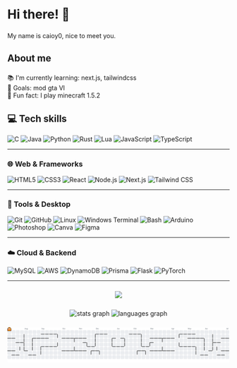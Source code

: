 <h1 align="left">Hi there! 👻</h1>

###

<p align="left">My name is caioy0, nice to meet you.</p>

###

<h2 align="left">About me</h2>

###

<p align="left">📚 I'm currently learning: next.js, tailwindcss<br>🎯 Goals: mod gta VI<br>🎲 Fun fact: I play minecraft 1.5.2</p>

###

<h2 align="left">💻 Tech skills</h2>

<div align="left">
  <img src="https://cdn.jsdelivr.net/gh/devicons/devicon/icons/c/c-original.svg" height="40" alt="C" />
  <img src="https://cdn.jsdelivr.net/gh/devicons/devicon/icons/java/java-original.svg" height="40" alt="Java" />
  <img src="https://cdn.jsdelivr.net/gh/devicons/devicon/icons/python/python-original.svg" height="40" alt="Python" />
  <img src="https://cdn.jsdelivr.net/gh/devicons/devicon/icons/rust/rust-original.svg" height="40" alt="Rust" />
  <img src="https://cdn.jsdelivr.net/gh/devicons/devicon/icons/lua/lua-original.svg" height="40" alt="Lua" />
  <img src="https://cdn.jsdelivr.net/gh/devicons/devicon/icons/javascript/javascript-original.svg" height="40" alt="JavaScript" />
  <img src="https://cdn.jsdelivr.net/gh/devicons/devicon/icons/typescript/typescript-original.svg" height="40" alt="TypeScript" />
</div>

---

### 🌐 Web & Frameworks
<div align="left">
  <img src="https://cdn.jsdelivr.net/gh/devicons/devicon/icons/html5/html5-original.svg" height="40" alt="HTML5" />
  <img src="https://cdn.jsdelivr.net/gh/devicons/devicon/icons/css3/css3-original.svg" height="40" alt="CSS3" />
  <img src="https://cdn.jsdelivr.net/gh/devicons/devicon/icons/react/react-original.svg" height="40" alt="React" />
  <img src="https://cdn.jsdelivr.net/gh/devicons/devicon/icons/nodejs/nodejs-original.svg" height="40" alt="Node.js" />
  <img src="https://img.shields.io/badge/Next-black?style=flat&logo=next.js&logoColor=white" height="40" alt="Next.js" />
  <img src="https://img.shields.io/badge/tailwindcss-%2338B2AC.svg?style=flat&logo=tailwind-css&logoColor=white" height="40" alt="Tailwind CSS" />
</div>

---

### 🧰 Tools & Desktop
<div align="left">
  <img src="https://cdn.jsdelivr.net/gh/devicons/devicon/icons/git/git-original.svg" height="40" alt="Git" />
  <img src="https://cdn.jsdelivr.net/gh/devicons/devicon/icons/github/github-original.svg" height="40" alt="GitHub" />
  <img src="https://cdn.jsdelivr.net/gh/devicons/devicon/icons/linux/linux-original.svg" height="40" alt="Linux" />
  <img src="https://img.shields.io/badge/Windows%20Terminal-%234D4D4D.svg?style=flat&logo=windows-terminal&logoColor=white" height="40" alt="Windows Terminal" />
  <img src="https://img.shields.io/badge/bash_script-%23121011.svg?style=flat&logo=gnu-bash&logoColor=white" height="40" alt="Bash" />
  <img src="https://img.shields.io/badge/arduino-%2300979D.svg?style=flat&logo=arduino&logoColor=white" height="40" alt="Arduino" />
  <img src="https://img.shields.io/badge/adobe%20photoshop-%2331A8FF.svg?style=flat&logo=adobe%20photoshop&logoColor=white" height="40" alt="Photoshop" />
  <img src="https://img.shields.io/badge/Canva-%2300C4CC.svg?style=flat&logo=Canva&logoColor=white" height="40" alt="Canva" />
  <img src="https://img.shields.io/badge/figma-%23F24E1E.svg?style=flat&logo=figma&logoColor=white" height="40" alt="Figma" />
</div>

---

### ☁️ Cloud & Backend
<div align="left">
  <img src="https://cdn.jsdelivr.net/gh/devicons/devicon/icons/mysql/mysql-original.svg" height="40" alt="MySQL" />
  <img src="https://img.shields.io/badge/AWS-%23FF9900.svg?style=flat&logo=amazon-aws&logoColor=white" height="40" alt="AWS" />
  <img src="https://img.shields.io/badge/Amazon%20DynamoDB-4053D6?style=flat&logo=Amazon%20DynamoDB&logoColor=white" height="40" alt="DynamoDB" />
  <img src="https://img.shields.io/badge/Prisma-3982CE?style=flat&logo=Prisma&logoColor=white" height="40" alt="Prisma" />
  <img src="https://img.shields.io/badge/flask-%23000.svg?style=flat&logo=flask&logoColor=white" height="40" alt="Flask" />
  <img src="https://img.shields.io/badge/PyTorch-%23EE4C2C.svg?style=flat&logo=PyTorch&logoColor=white" height="40" alt="PyTorch" />
</div>

---

###

<div align="center">
  <img height="150" src="https://media.giphy.com/media/2XHnfuSevuOyY/giphy.gif?cid=ecf05e47in9zvoysujho7ff3rlewfmwy9ccz5cl24ir37vx0&ep=v1_gifs_search&rid=giphy.gif&ct=g"  />
</div>

###

<div align="center">
  <img src="https://github-readme-stats.vercel.app/api?username=caioy0&hide_title=false&hide_rank=false&show_icons=true&include_all_commits=true&count_private=true&disable_animations=false&theme=dark&locale=en&hide_border=true&order=1" height="145" alt="stats graph"  />
  <img src="https://github-readme-stats.vercel.app/api/top-langs?username=caioy0&locale=en&hide_title=true&layout=compact&card_width=320&langs_count=6&theme=dark&hide_border=true&order=2" height="150" alt="languages graph"  />
</div>

###

![Pac-Man animation](https://github.com/caioy0/caioy0/blob/output/pacman-contribution-graph.svg)

###